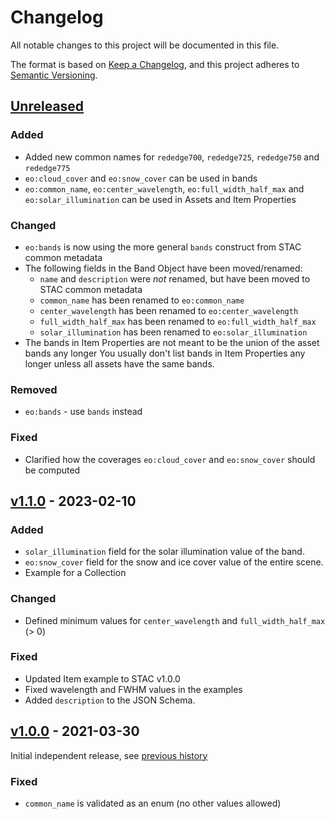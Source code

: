 # Changelog

All notable changes to this project will be documented in this file.

The format is based on [Keep a Changelog](https://keepachangelog.com/en/1.0.0/),
and this project adheres to [Semantic Versioning](https://semver.org/spec/v2.0.0.html).

## [Unreleased]

### Added

- Added new common names for `rededge700`, `rededge725`, `rededge750` and `rededge775`
- `eo:cloud_cover` and `eo:snow_cover` can be used in bands
- `eo:common_name`, `eo:center_wavelength`, `eo:full_width_half_max` and `eo:solar_illumination`
  can be used in Assets and Item Properties

### Changed

- `eo:bands` is now using the more general `bands` construct from STAC common metadata
- The following fields in the Band Object have been moved/renamed:
  - `name` and `description` were *not* renamed, but have been moved to STAC common metadata
  - `common_name` has been renamed to `eo:common_name`
  - `center_wavelength` has been renamed to `eo:center_wavelength`
  - `full_width_half_max` has been renamed to `eo:full_width_half_max`
  - `solar_illumination` has been renamed to `eo:solar_illumination`
- The bands in Item Properties are not meant to be the union of the asset bands any longer
  You usually don't list bands in Item Properties any longer unless all assets have the same bands.

### Removed

- `eo:bands` - use `bands` instead

### Fixed

- Clarified how the coverages `eo:cloud_cover` and `eo:snow_cover` should be computed

## [v1.1.0] - 2023-02-10

### Added

- `solar_illumination` field for the solar illumination value of the band.
- `eo:snow_cover` field for the snow and ice cover value of the entire scene.
- Example for a Collection

### Changed

- Defined minimum values for `center_wavelength` and `full_width_half_max` (> 0)

### Fixed

- Updated Item example to STAC v1.0.0
- Fixed wavelength and FWHM values in the examples
- Added `description` to the JSON Schema.

## [v1.0.0] - 2021-03-30

Initial independent release, see [previous history](https://github.com/radiantearth/stac-spec/commits/v1.0.0-rc.2/extensions/eo)

### Fixed

- `common_name` is validated as an enum (no other values allowed)

[Unreleased]: <https://github.com/stac-extensions/eo/compare/v1.1.0...HEAD>
[v1.1.0]: <https://github.com/stac-extensions/eo/compare/v1.0.0...v1.1.0>
[v1.0.0]: <https://github.com/stac-extensions/eo/tree/v1.0.0>
